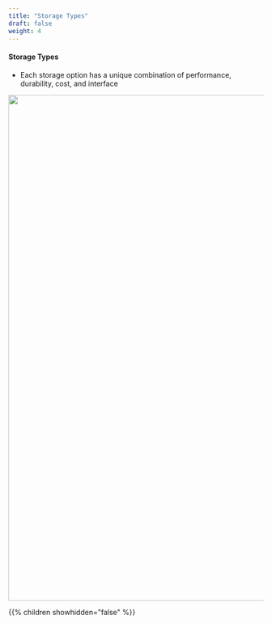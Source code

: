 ```yaml
---
title: "Storage Types"
draft: false
weight: 4
---
```


#### Storage Types
- Each storage option has a unique combination of performance, durability, cost, and interface

<img src='/images/storage-types.png' width='1000px'>


{{% children showhidden="false" %}}
